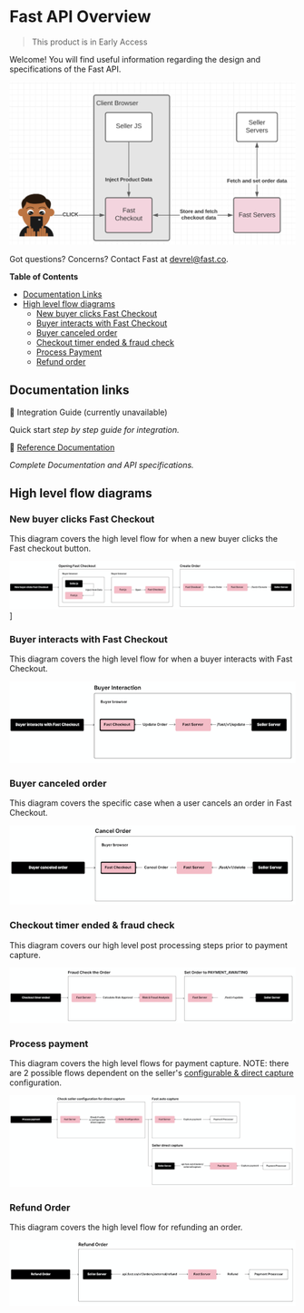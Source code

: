 # Fast API Overview

> This product is in Early Access

Welcome! You will find useful information regarding the design and specifications of the Fast API.

![Fast API Overview](images/fast-api/overview.png)

Got questions? Concerns? Contact Fast at devrel@fast.co. 

**Table of Contents**
* [Documentation Links](#documentation-links)
* [High level flow diagrams](#high-level-flow-diagrams)
    * [New buyer clicks Fast Checkout](#new-buyer-clicks-fast-checkout)
    * [Buyer interacts with Fast Checkout](#buyer-interacts-with-fast-checkout)
    * [Buyer canceled order](#buyer-canceled-order)
    * [Checkout timer ended & fraud check](#checkout-timer-ended--fraud-check)
    * [Process Payment](#process-payment)
    * [Refund order](#refund-order)

## Documentation links

🛒 Integration Guide (currently unavailable)

Quick start *step by step guide for integration.*

📰 [Reference Documentation](/developer-portal/fast-api-reference-authentication/)

*Complete Documentation and API specifications.*

## High level flow diagrams

### New buyer clicks Fast Checkout

This diagram covers the high level flow for when a new buyer clicks the Fast checkout button.

![New buyer clicks Fast Checkout](images/fast-api/new-buyer-clicks.png)]

### Buyer interacts with Fast Checkout

This diagram covers the high level flow for when a buyer interacts with Fast Checkout.

![Buyer interacts with Fast Checkout](images/fast-api/buyer-interacts.png)

### Buyer canceled order

This diagram covers the specific case when a user cancels an order in Fast Checkout.

![Buyer canceled order](images/fast-api/buyer-canceled.png)

### Checkout timer ended & fraud check

This diagram covers our high level post processing steps prior to payment capture.

![Checkout timer ended](images/fast-api/checkout-timer-ended.png)

### Process payment

This diagram covers the high level flows for payment capture. NOTE: there are 2 possible flows dependent on the seller's [configurable & direct capture](#) configuration.

![Process payment](images/fast-api/process-payment.png)

### Refund Order

This diagram covers the high level flow for refunding an order.

![Refund order](images/fast-api/refund-order.png)